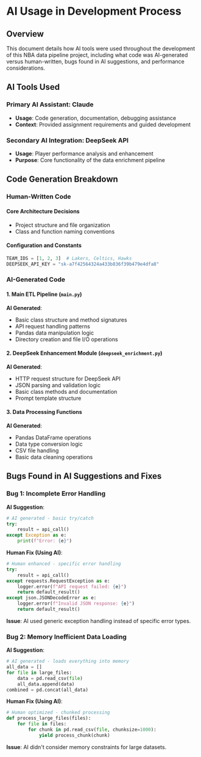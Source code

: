 # AI Usage in Development Process

## Overview

This document details how AI tools were used throughout the development of this NBA data pipeline project, including what code was AI-generated versus human-written, bugs found in AI suggestions, and performance considerations.

## AI Tools Used

### Primary AI Assistant: Claude
- **Usage**: Code generation, documentation, debugging assistance
- **Context**: Provided assignment requirements and guided development

### Secondary AI Integration: DeepSeek API
- **Usage**: Player performance analysis and enhancement
- **Purpose**: Core functionality of the data enrichment pipeline

## Code Generation Breakdown

### Human-Written Code

#### Core Architecture Decisions
- Project structure and file organization
- Class and function naming conventions

#### Configuration and Constants
```python
TEAM_IDS = [1, 2, 3]  # Lakers, Celtics, Hawks
DEEPSEEK_API_KEY = "sk-a7f42564324a433b836f39b479e4dfa8"
```

### AI-Generated Code

#### 1. Main ETL Pipeline (`main.py`)
**AI Generated**:
- Basic class structure and method signatures
- API request handling patterns
- Pandas data manipulation logic
- Directory creation and file I/O operations

#### 2. DeepSeek Enhancement Module (`deepseek_enrichment.py`)
**AI Generated**:
- HTTP request structure for DeepSeek API
- JSON parsing and validation logic
- Basic class methods and documentation
- Prompt template structure

#### 3. Data Processing Functions
**AI Generated**:
- Pandas DataFrame operations
- Data type conversion logic
- CSV file handling
- Basic data cleaning operations

## Bugs Found in AI Suggestions and Fixes

### Bug 1: Incomplete Error Handling
**AI Suggestion**:
```python
# AI generated - basic try/catch
try:
    result = api_call()
except Exception as e:
    print(f"Error: {e}")
```

**Human Fix (Using AI)**:
```python
# Human enhanced - specific error handling
try:
    result = api_call()
except requests.RequestException as e:
    logger.error(f"API request failed: {e}")
    return default_result()
except json.JSONDecodeError as e:
    logger.error(f"Invalid JSON response: {e}")
    return default_result()
```

**Issue**: AI used generic exception handling instead of specific error types.

### Bug 2: Memory Inefficient Data Loading
**AI Suggestion**:
```python
# AI generated - loads everything into memory
all_data = []
for file in large_files:
    data = pd.read_csv(file)
    all_data.append(data)
combined = pd.concat(all_data)
```

**Human Fix (Using AI)**:
```python
# Human optimized - chunked processing
def process_large_files(files):
    for file in files:
        for chunk in pd.read_csv(file, chunksize=1000):
            yield process_chunk(chunk)
```

**Issue**: AI didn't consider memory constraints for large datasets.
